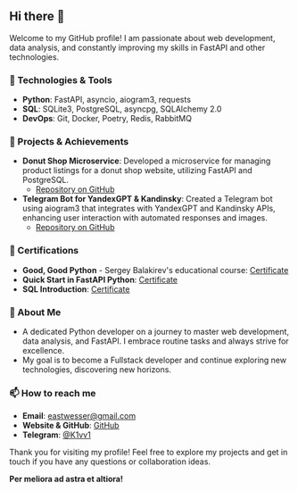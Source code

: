 ## Hi there 👋

Welcome to my GitHub profile! I am passionate about web development, data analysis, and constantly improving my skills in FastAPI and other technologies.

### 🔧 Technologies & Tools
- **Python**: FastAPI, asyncio, aiogram3, requests
- **SQL**: SQLite3, PostgreSQL, asyncpg, SQLAlchemy 2.0
- **DevOps**: Git, Docker, Poetry, Redis, RabbitMQ

### 🌟 Projects & Achievements
- **Donut Shop Microservice**: Developed a microservice for managing product listings for a donut shop website, utilizing FastAPI and PostgreSQL.
  - [Repository on GitHub](https://github.com/Eastwesser/DonServalApi)
- **Telegram Bot for YandexGPT & Kandinsky**: Created a Telegram bot using aiogram3 that integrates with YandexGPT and Kandinsky APIs, enhancing user interaction with automated responses and images.
  - [Repository on GitHub](https://github.com/Eastwesser/CloudMiu)

### 📜 Certifications
- **Good, Good Python** - Sergey Balakirev's educational course: [Certificate](https://stepik.org/cert/2165774)
- **Quick Start in FastAPI Python**: [Certificate](https://stepik.org/cert/2363817)
- **SQL Introduction**: [Certificate](https://stepik.org/cert/2336687)

### 💬 About Me
- A dedicated Python developer on a journey to master web development, data analysis, and FastAPI. I embrace routine tasks and always strive for excellence.
- My goal is to become a Fullstack developer and continue exploring new technologies, discovering new horizons.

### 📫 How to reach me
- **Email**: eastwesser@gmail.com
- **Website & GitHub**: [GitHub](https://github.com/Eastwesser)
- **Telegram**: [@K1vv1](https://t.me/K1vv1)

Thank you for visiting my profile! Feel free to explore my projects and get in touch if you have any questions or collaboration ideas.

**Per meliora ad astra et altiora!**
